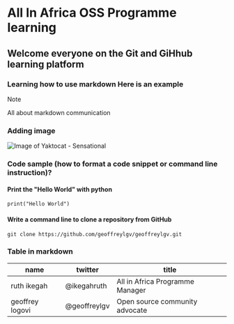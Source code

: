 # All In Africa OSS Programme learning

## Welcome everyone on the Git and GiHhub learning platform

### Learning how to use markdown Here is an example
> [!NOTE]
> All about markdown communication

### Adding image
![Image of Yaktocat - Sensational](https://octodex.github.com/images/yaktocat.png)

### Code sample (how to format a code snippet or command line instruction)?

#### Print the "Hello World" with python
```
print("Hello World")
```

#### Write a command line to clone a repository from GitHub
```
git clone https://github.com/geoffreylgv/geoffreylgv.git
```

### Table in markdown
|name|twitter|title|
|--|--|--|
|ruth ikegah|@ikegahruth|All in Africa Programme Manager|
|geoffrey logovi|@geoffreylgv|Open source community advocate|
